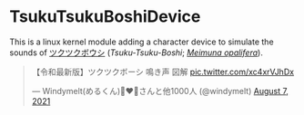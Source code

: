 # TsukuTsukuBoshiDevice

This is a linux kernel module adding a character device to simulate the sounds of [ツクツクボウシ](https://ja.wikipedia.org/wiki/ツクツクボウシ) (_Tsuku-Tsuku-Boshi_; [_Meimuna opalifera_](https://en.wikipedia.org/wiki/Meimuna_opalifera)).

<blockquote class="twitter-tweet"><p lang="ja" dir="ltr">【令和最新版】ツクツクボーシ 鳴き声 図解 <a href="https://t.co/xc4xrVJhDx">pic.twitter.com/xc4xrVJhDx</a></p>&mdash; Windymelt(めるくん)🚀❤️‍🔥さんと他1000人 (@windymelt) <a href="https://twitter.com/windymelt/status/1424087366872956928?ref_src=twsrc%5Etfw">August 7, 2021</a></blockquote> <script async src="https://platform.twitter.com/widgets.js" charset="utf-8"></script>